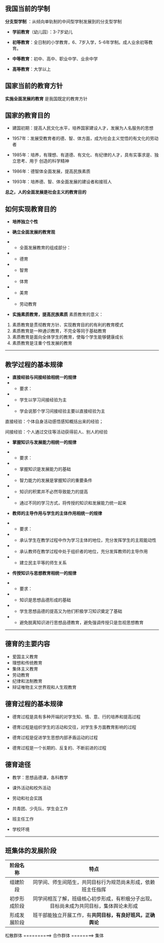 ## 我国当前的学制
**分支型学制** ：从倾向单轨制的中间型学制发展到的分支型学制
- **学前教育**（幼儿园）：3-7岁幼儿

- **初等教育**：全日制的小学教育，6、7岁入学，5-6年学制。成人业余初等教育。

- **中等教育**：初中、高中、职业中学、业余中学

- **高等教育**：大学以上

## 国家当前的教育方针
**实施全面发展的教育** 是我国既定的教育方针

## 国家的教育目的
- 建国初期：提高人民文化水平，培养国家建设人才，发展为人名服务的思想

- 1957年：发展受教育者的德、智、体方面，成为社会主义觉悟的有文化的劳动者

- 1985年：培养，有理想、有道德、有文化、有纪律的人才，具有实事求是、独立思考、用于 创造的科学精神

- 1986年：德智体全面发展，提高民族素质

- 1993年：培养德、智、体全面发展的建设者和接班人

**总之，人的全面发展是社会主义的教育目的**

## 如何实现教育目的
- **培养独立个性**

- **确立全面发展的教育观**
- - 全面发展教育的组成部分：
- - 德育
- - 智育
- - 体育
- - 美育
- - 劳动教育

- **实施素质教育，提高民族素质**
素质教育的意义：
1. 素质教育是贯彻教育方针、实现教育目的的有利的教育模式
2. 素质教育是一种通识教育，不完全等同于基础教育
3. 素质教育是面向全体学生的教育，使每个学生能够健康成长
4. 素质教育是注重个性发展的教育

---

## 教学过程的基本规律
- **直接经验与间接经验相统一的规律**
- - 要求：
- - 学生以学习间接经验为主
- - 学会说那个学习间接经验主要以直接经验为主

直接经验：个体自身活动感悟感知概括出来的经验；

间接经验：个人通过交往等活动获得前人、别人的经验

- **掌握知识与发展能力相统一的规律**

- - 要求：
- - 掌握知识是发展能力的基础
- - 智力能力的发展是掌握知识的重要条件
- - 知识的积累并不必然导致能力的提高
- - 通过不同的学习方式，将传授的知识和发展能力统一起来

- **教师的主导作用与学生的主体作用相统一的规律**

- - 要求：
- - 承认学生在教学过程中作为学习主体的地位，充分发挥学生的主观能动性
- - 承认教师在教学过程中处于组织者的地位，充分发挥教师的主导作用
- - 建立民主平等的师生关系

- **传授知识与思想教育相统一的规律**
- - 要求：
- - 知识是思想品德形成的基础
- - 学生思想品德的提高又为他们积极学习知识奠定了基础
- - 避免脱离知识进行思想品德教育，避免强调传授只是忽视思想教育

---

## 德育的主要内容
- 爱国主义教育
- 理想和传统教育
- 集体主义教育
- 劳动教育
- 纪律和法制教育
- 辩证唯物主义世界观和人生观教育

## 德育过程的基本规律
- 德育过程是具有多种开端的对学生知、情、意、行的培养和提高过程

- 德育过程是组织学生的活动和交往，对学生多方面教育影响的过程

- 德育过程是促进学生思想内部矛盾运动的过程

- 德育过程是一个长期的、反复的、不断前进的过程

## 德育途径
- 教学：思想品德课，各科教学

- 课外活动和校外活动

- 劳动和社会实践

- 共青团、少先队、学生会工作

- 班主任工作

- 学校环境

---
## 班集体的发展阶段
| 阶段名称 | 特点 |
|:---:|:---:|
| 组建阶段 | 同学间、师生间陌生，共同目标行为规范尚未形成，依赖班主任指挥 |
| 初步形成阶段 | 同学间相互了解，班级核心初步形成，有积极分子出现。目标尚未成为共同目标，集体舆论未形成 |
| 形成发展阶段 | 班干部能独立开展工作，有**共同目标，有良好班风，正确舆论**|

松散群体 ==========> 合作群体 ========> 集体